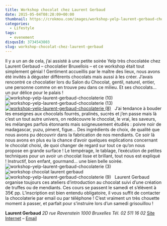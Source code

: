 ```yaml
---
title: Workshop chocolat chez Laurent Gerbaud
date: 2015-05-04T08:28:09+00:00
thumbnail: https://crokmou.com/images/workshop-yelp-laurent-gerbaud-chocolaterie.jpg
categories:
  - Lifestyle
tags:
  - evenement
disqusId: 3734543803
slug: workshop-chocolat-chez-laurent-gerbaud
---
```


Il y a un an de cela, j’ai assisté à une petite soirée Yelp très chocolatée chez Laurent Gerbaud – chocolatier Bruxellois – et ce workshop était tout simplement génial ! Gentiment accueillis par le maître des lieux, nous avons été invités à déguster différents chocolats mais aussi à les créer. J’avais rencontré ce chocolatier lors du Salon du Chocolat, gentil, naturel, entier, une personne comme on en trouve peu dans ce milieu. Et ses chocolats… un pur délice pour le palais !   ![workshop-yelp-laurent-gerbaud-chocolaterie (10)](https://crokmou.com/images/workshop-yelp-laurent-gerbaud-chocolaterie-10_a5ochl.jpg)![workshop-yelp-laurent-gerbaud-chocolaterie (13)](https://crokmou.com/images/workshop-yelp-laurent-gerbaud-chocolaterie-13_iphvbx.jpg)[![workshop-yelp-laurent-gerbaud-chocolaterie (8)](https://crokmou.com/images/workshop-yelp-laurent-gerbaud-chocolaterie-8_uofvus.jpg)](https://crokmou.com/images/workshop-yelp-laurent-gerbaud-chocolaterie-10_a5ochl.jpg)   J’ai tendance à bouder les enseignes aux chocolats fourrés, pralinés, sucrés et j’en passe mais là c’est un tout autre univers, on redécouvre le chocolat, le vrai, les saveurs, les mélanges parfois étonnants mais soigneusement étudiés : poivre noir de madagascar, yuzu, piment, figue… Des ingrédients de choix, de qualité que nous avons pu découvrir dans la fabrication de nos mendiants. Ce soir là nous avons en plus eu la chance d’avoir quelques explications concernant le chocolat choisi, de quoi changer de regard sur tout ce qu’on nous propose en grande surface ! Le tempérage, le tablage, l’exécution de petites techniques pour un avoir un chocolat lisse et brillant, tout nous est expliqué ! Instructif, bon enfant, gourmand… une bien belle soirée.   ![workshop-yelp-laurent-gerbaud-chocolaterie (3)](https://crokmou.com/images/workshop-yelp-laurent-gerbaud-chocolaterie-3_om5m1y.jpg) ![workshop chocolat laurent gerbaud](https://crokmou.com/images/workshop-yelp-laurent-gerbaud-chocolaterie-6_gpxyxp.jpg)![workshop-yelp-laurent-gerbaud-chocolaterie (9)](https://crokmou.com/images/workshop-yelp-laurent-gerbaud-chocolaterie-9_buwoqi.jpg)   Laurent Gerbaud organise toujours ces ateliers d’introduction au chocolat suivi d’une création de truffes ou de mendiants. Ces cours se passent le samedi et s’élèvent à 35€ pp. L’inscription est bien entendu obligatoire, il vous suffit de contacter la chocolaterie par email ou par téléphone ! C’est vraiment un très chouette moment à passer, et parfait pour s’instruire lors d’un samedi grisouillou !

**Laurent Gerbaud**
_2D rue Ravenstein_
_1000 Bruxelles_
_Tél. 02 511 16 02_
[Site Internet](http://www.chocolatsgerbaud.be) – [Email](mailto:info@chocolatsgerbaud.be)